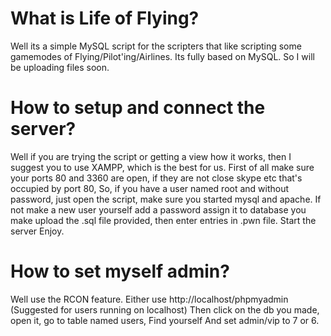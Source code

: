 # What is Life of Flying?
Well its a simple MySQL script for the scripters that like scripting some gamemodes of Flying/Pilot'ing/Airlines.
Its fully based on MySQL.
So I will be uploading files soon.

# How to setup and connect the server?
Well if you are trying the script or getting a view how it works, then I suggest you to use XAMPP, which is the best for us.
First of all make sure your ports 80 and 3360 are open, if they are not close skype etc that's occupied by port 80,
So, if you have a user named root and without password, just open the script, make sure you started mysql and apache.
If not make a new user yourself add a password assign it to database you make upload the .sql file provided, then enter entries in .pwn file.
Start the server
Enjoy.

# How to set myself admin?
Well use the RCON feature.
Either use http://localhost/phpmyadmin                         (Suggested for users running on localhost)
Then click on the db you made, open it, go to table named users,
Find yourself
And set admin/vip to 7 or 6.
